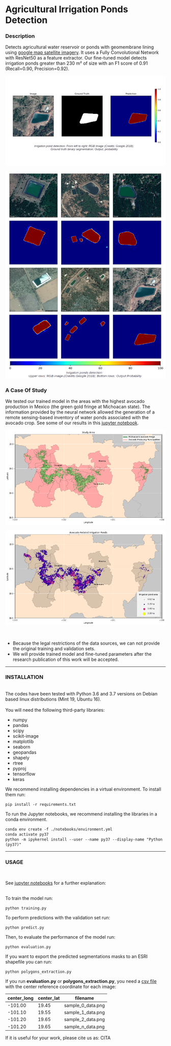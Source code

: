 # Agricultural Irrigation Ponds Detection

### Description

Detects agricultural water reservoir or ponds with geomembrane lining using [google map satellite imagery](https://developers.google.com/maps/documentation/maps-static/intro). 
It uses a Fully Convolutional Network with ResNet50 as a feature extractor. Our fine-tuned model detects 
irrigation ponds greater than 230 m² of size with an F1 score of 0.91 (Recall=0.90, Precision=0.92).

![f1](https://github.com/JoseSoto9305/Agricultural-Irrigation-Ponds-Detection/blob/master/Images/f1.png)

![f2](https://github.com/JoseSoto9305/Agricultural-Irrigation-Ponds-Detection/blob/master/Images/f2.png)


### A Case Of Study

We tested our trained model in the areas with the highest avocado production in Mexico (the green gold fringe at Michoacan 
state). The information provided by the neural network allowed the generation of a remote sensing-based inventory of water 
ponds associated with the avocado crop. See some of our results in this [jupyter notebook](https://github.com/JoseSoto9305/Agricultural-Irrigation-ponds-Detection/blob/master/notebooks/Avocado_Related_Irrigation_Ponds.ipynb).

![f3](https://github.com/JoseSoto9305/Agricultural-Irrigation-Ponds-Detection/blob/master/Images/f3.png)

![f4](https://github.com/JoseSoto9305/Agricultural-Irrigation-Ponds-Detection/blob/master/Images/f4.png)

<br> 

* Because the legal restrictions of the data sources, we can not provide the original training and validation sets.
* We will provide trained model and fine-tuned parameters after the research publication of this work will be accepted.

---

### INSTALLATION

<br> 
The codes have been tested with Python 3.6 and 3.7 versions on Debian based linux distributions (Mint 19, Ubuntu 16).<br>
<br> 
You will need the following third-party libraries:<br>

* numpy
* pandas
* scipy
* scikit-image
* matplotlib
* seaborn
* geopandas
* shapely
* rtree
* pyproj
* tensorflow
* keras

We recommend installing dependencies in a virtual environment. To install them run:<br>
```
pip install -r requirements.txt
```

To run the Jupyter notebooks, we recommend installing the libraries in a conda environment.<br>
```
conda env create -f ./notebooks/environment.yml
conda activate py37
python -m ipykernel install --user --name py37 --display-name "Python (py37)"
```

---

### USAGE

<br> 

See [jupyter notebooks](https://github.com/JoseSoto9305/Agricultural-Irrigation-Ponds-Detection/tree/master/notebooks) for a further explanation:<br>
<br>

To train the model run:<br>
```
python training.py
```

To perform predictions with the validation set run:<br>
```
python predict.py
```

Then, to evaluate the performance of the model run:<br>
```
python evaluation.py
```

If you want to export the predicted segmentations masks to an ESRI shapefile you can run:<br>
```
python polygons_extraction.py
```

If you run **evaluation.py** or **polygons_extraction.py**, you need a [csv file](https://github.com/JoseSoto9305/Agricultural-Irrigation-Ponds-Detection/tree/master/Data/Images/Validation_Images) with the center reference coordinate for each image:<br>

center_long | center_lat | filename 
----------- | ---------- | ---------
-101.00 | 19.45 | sample_0_data.png
-101.10 | 19.55 | sample_1_data.png
-101.20 | 19.65 | sample_2_data.png
-101.20 | 19.65 | sample_n_data.png


If it is useful for your work, please cite us as:
    CITA
